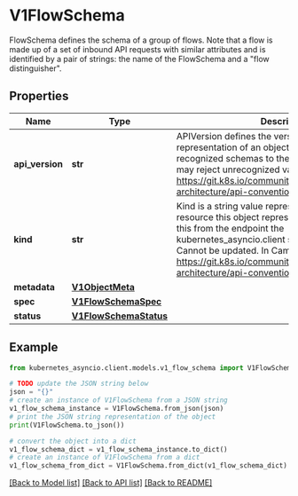 # V1FlowSchema

FlowSchema defines the schema of a group of flows. Note that a flow is made up of a set of inbound API requests with similar attributes and is identified by a pair of strings: the name of the FlowSchema and a \"flow distinguisher\".

## Properties

Name | Type | Description | Notes
------------ | ------------- | ------------- | -------------
**api_version** | **str** | APIVersion defines the versioned schema of this representation of an object. Servers should convert recognized schemas to the latest internal value, and may reject unrecognized values. More info: https://git.k8s.io/community/contributors/devel/sig-architecture/api-conventions.md#resources | [optional] 
**kind** | **str** | Kind is a string value representing the REST resource this object represents. Servers may infer this from the endpoint the kubernetes_asyncio.client submits requests to. Cannot be updated. In CamelCase. More info: https://git.k8s.io/community/contributors/devel/sig-architecture/api-conventions.md#types-kinds | [optional] 
**metadata** | [**V1ObjectMeta**](V1ObjectMeta.md) |  | [optional] 
**spec** | [**V1FlowSchemaSpec**](V1FlowSchemaSpec.md) |  | [optional] 
**status** | [**V1FlowSchemaStatus**](V1FlowSchemaStatus.md) |  | [optional] 

## Example

```python
from kubernetes_asyncio.client.models.v1_flow_schema import V1FlowSchema

# TODO update the JSON string below
json = "{}"
# create an instance of V1FlowSchema from a JSON string
v1_flow_schema_instance = V1FlowSchema.from_json(json)
# print the JSON string representation of the object
print(V1FlowSchema.to_json())

# convert the object into a dict
v1_flow_schema_dict = v1_flow_schema_instance.to_dict()
# create an instance of V1FlowSchema from a dict
v1_flow_schema_from_dict = V1FlowSchema.from_dict(v1_flow_schema_dict)
```
[[Back to Model list]](../README.md#documentation-for-models) [[Back to API list]](../README.md#documentation-for-api-endpoints) [[Back to README]](../README.md)


